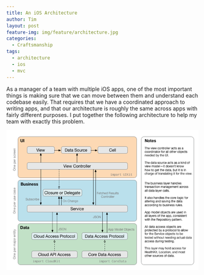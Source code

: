 ```yaml
---
title: An iOS Architecture
author: Tim
layout: post
feature-img: img/feature/architecture.jpg
categories:
  - Craftsmanship
tags:
  - architecture
  - ios
  - mvc
---
```


As a manager of a team with multiple iOS apps, one of the most important things is making sure that we can move between them and understand each codebase easily. That requires that we have a coordinated approach to writing apps, and that our architecture is roughly the same across apps with fairly different purposes. I put together the following architecture to help my team with exactly this problem.

<!--more-->

![A diagram of our iOS architecture](/img/post/2016-an-ios-architecture-clean.png)
